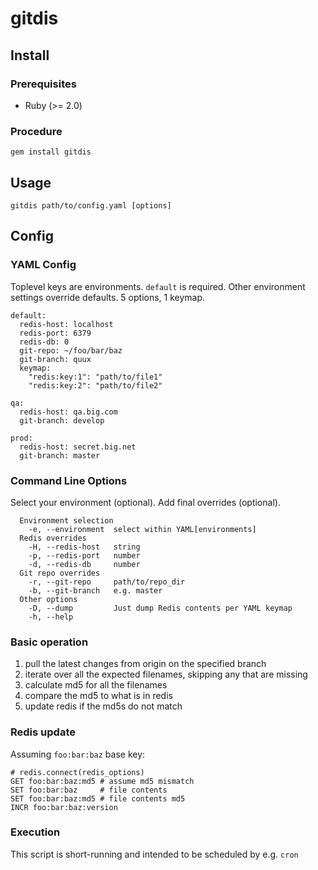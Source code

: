 # gitdis

## Install

### Prerequisites

* Ruby (>= 2.0)

### Procedure

`gem install gitdis`

## Usage

`gitdis path/to/config.yaml [options]`

## Config

### YAML Config

Toplevel keys are environments.  `default` is required. Other environment
settings override defaults.  5 options, 1 keymap.

```
default:
  redis-host: localhost
  redis-port: 6379
  redis-db: 0
  git-repo: ~/foo/bar/baz
  git-branch: quux
  keymap:
    "redis:key:1": "path/to/file1"
    "redis:key:2": "path/to/file2"

qa:
  redis-host: qa.big.com
  git-branch: develop

prod:
  redis-host: secret.big.net
  git-branch: master
```

### Command Line Options

Select your environment (optional).  Add final overrides (optional).

```
  Environment selection
    -e, --environment  select within YAML[environments]
  Redis overrides
    -H, --redis-host   string
    -p, --redis-port   number
    -d, --redis-db     number
  Git repo overrides
    -r, --git-repo     path/to/repo_dir
    -b, --git-branch   e.g. master
  Other options
    -D, --dump         Just dump Redis contents per YAML keymap
    -h, --help
```

### Basic operation

1. pull the latest changes from origin on the specified branch
2. iterate over all the expected filenames, skipping any that are missing
3. calculate md5 for all the filenames
4. compare the md5 to what is in redis
5. update redis if the md5s do not match

### Redis update

Assuming `foo:bar:baz` base key:

```
# redis.connect(redis_options)
GET foo:bar:baz:md5 # assume md5 mismatch
SET foo:bar:baz     # file contents
SET foo:bar:baz:md5 # file contents md5
INCR foo:bar:baz:version
```

### Execution

This script is short-running and intended to be scheduled by e.g. `cron`
